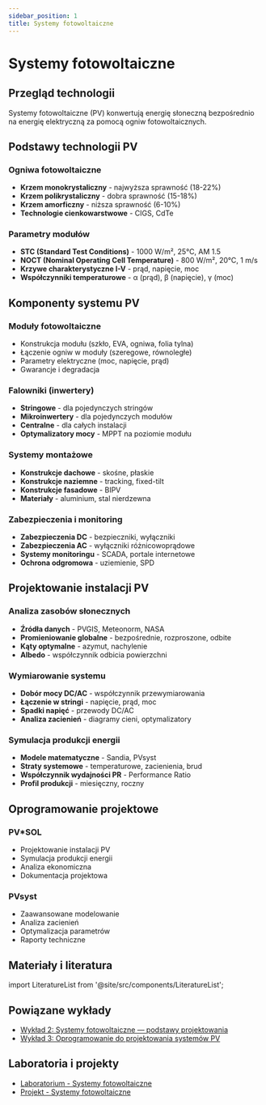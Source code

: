 ```yaml
---
sidebar_position: 1
title: Systemy fotowoltaiczne
---
```


# Systemy fotowoltaiczne

## Przegląd technologii

Systemy fotowoltaiczne (PV) konwertują energię słoneczną bezpośrednio na energię elektryczną za pomocą ogniw fotowoltaicznych.

## Podstawy technologii PV

### Ogniwa fotowoltaiczne
- **Krzem monokrystaliczny** - najwyższa sprawność (18-22%)
- **Krzem polikrystaliczny** - dobra sprawność (15-18%)
- **Krzem amorficzny** - niższa sprawność (6-10%)
- **Technologie cienkowarstwowe** - CIGS, CdTe

### Parametry modułów
- **STC (Standard Test Conditions)** - 1000 W/m², 25°C, AM 1.5
- **NOCT (Nominal Operating Cell Temperature)** - 800 W/m², 20°C, 1 m/s
- **Krzywe charakterystyczne I-V** - prąd, napięcie, moc
- **Współczynniki temperaturowe** - α (prąd), β (napięcie), γ (moc)

## Komponenty systemu PV

### Moduły fotowoltaiczne
- Konstrukcja modułu (szkło, EVA, ogniwa, folia tylna)
- Łączenie ogniw w moduły (szeregowe, równoległe)
- Parametry elektryczne (moc, napięcie, prąd)
- Gwarancje i degradacja

### Falowniki (inwertery)
- **Stringowe** - dla pojedynczych stringów
- **Mikroinwertery** - dla pojedynczych modułów
- **Centralne** - dla całych instalacji
- **Optymalizatory mocy** - MPPT na poziomie modułu

### Systemy montażowe
- **Konstrukcje dachowe** - skośne, płaskie
- **Konstrukcje naziemne** - tracking, fixed-tilt
- **Konstrukcje fasadowe** - BIPV
- **Materiały** - aluminium, stal nierdzewna

### Zabezpieczenia i monitoring
- **Zabezpieczenia DC** - bezpieczniki, wyłączniki
- **Zabezpieczenia AC** - wyłączniki różnicowoprądowe
- **Systemy monitoringu** - SCADA, portale internetowe
- **Ochrona odgromowa** - uziemienie, SPD

## Projektowanie instalacji PV

### Analiza zasobów słonecznych
- **Źródła danych** - PVGIS, Meteonorm, NASA
- **Promieniowanie globalne** - bezpośrednie, rozproszone, odbite
- **Kąty optymalne** - azymut, nachylenie
- **Albedo** - współczynnik odbicia powierzchni

### Wymiarowanie systemu
- **Dobór mocy DC/AC** - współczynnik przewymiarowania
- **Łączenie w stringi** - napięcie, prąd, moc
- **Spadki napięć** - przewody DC/AC
- **Analiza zacienień** - diagramy cieni, optymalizatory

### Symulacja produkcji energii
- **Modele matematyczne** - Sandia, PVsyst
- **Straty systemowe** - temperaturowe, zacienienia, brud
- **Współczynnik wydajności PR** - Performance Ratio
- **Profil produkcji** - miesięczny, roczny

## Oprogramowanie projektowe

### PV*SOL
- Projektowanie instalacji PV
- Symulacja produkcji energii
- Analiza ekonomiczna
- Dokumentacja projektowa

### PVsyst
- Zaawansowane modelowanie
- Analiza zacienień
- Optymalizacja parametrów
- Raporty techniczne

## Materiały i literatura

import LiteratureList from '@site/src/components/LiteratureList';

<LiteratureList topic="software" title="Podręczniki oprogramowania" />

## Powiązane wykłady

- [Wykład 2: Systemy fotowoltaiczne — podstawy projektowania](/docs/wyklady/wyklad-02-pv-podstawy)
- [Wykład 3: Oprogramowanie do projektowania systemów PV](/docs/wyklady/wyklad-03-oprogramowanie-pv)

## Laboratoria i projekty

- [Laboratorium - Systemy fotowoltaiczne](/docs/laboratoria/photovoltaic%20systems)
- [Projekt - Systemy fotowoltaiczne](/docs/projekty/photovoltaic%20systems)
